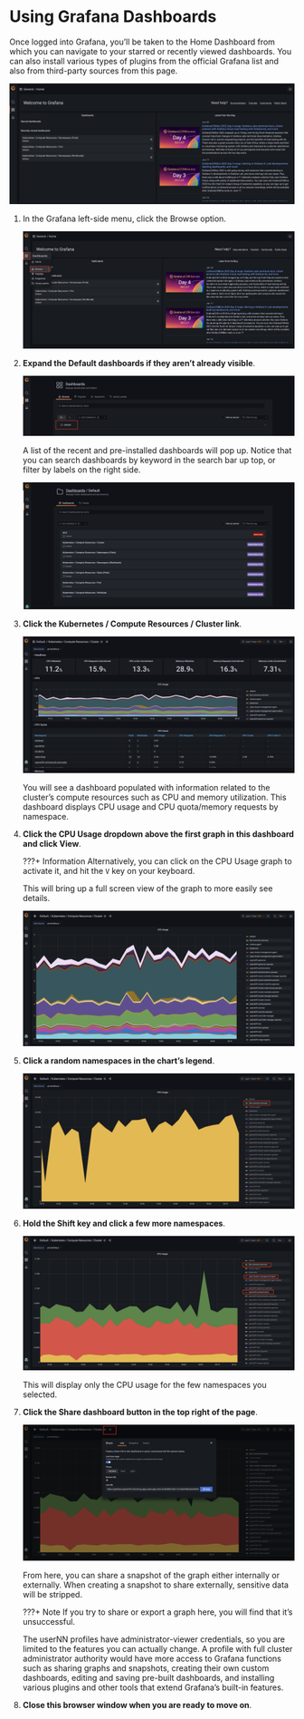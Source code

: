 # Using Grafana Dashboards

Once logged into Grafana, you’ll be taken to the Home Dashboard from which you can navigate to your starred or recently viewed dashboards. You can also install various types of plugins from the official Grafana list and also from third-party sources from this page.

![grafana-home](../images/grafana-home.png)

1. In the Grafana left-side menu, click the Browse option.

    ![grafana-browse](../images/grafana-browse.png)

2. **Expand the Default dashboards if they aren’t already visible**.

    ![dashboard-dropdown](../images/dashboard-dropdown.png)

    A list of the recent and pre-installed dashboards will pop up. Notice that you can search dashboards by keyword in the search bar up top, or filter by labels on the right side.

    ![dashboard-dropdown](../images/dashboard-dropdown-2.png)

3. **Click the Kubernetes / Compute Resources / Cluster link**.

    ![kubernetes-graph](../images/kubernetes-graph.png)

    You will see a dashboard populated with information related to the cluster’s compute resources such as CPU and memory utilization. This dashboard displays CPU usage and CPU quota/memory requests by namespace.

4. **Click the CPU Usage dropdown above the first graph in this dashboard and click View**.

    ???+ Information
        Alternatively, you can click on the CPU Usage graph to activate it, and hit the `V` key on your keyboard.

    This will bring up a full screen view of the graph to more easily see details.

    ![graph-details-1](../images/graph-details-1.png)

6. **Click a random namespaces in the chart’s legend**.

    ![legend](../images/graph-details-2.png)

7. **Hold the Shift key and click a few more namespaces**.

    ![legend-2](../images/legend-2.png)

    This will display only the CPU usage for the few namespaces you selected.

8. **Click the Share dashboard button in the top right of the page**.

    ![share-link](../images/share-link.png)

    From here, you can share a snapshot of the graph either internally or externally. When creating a snapshot to share externally, sensitive data will be stripped.

    ???+ Note
        If you try to share or export a graph here, you will find that it’s unsuccessful.

    The userNN profiles have administrator-viewer credentials, so you are limited to the features you can actually change. A profile with full cluster administrator authority would have more access to Grafana functions such as sharing graphs and snapshots, creating their own custom dashboards, editing and saving pre-built dashboards, and installing various plugins and other tools that extend Grafana’s built-in features.

9.  **Close this browser window when you are ready to move on**.
